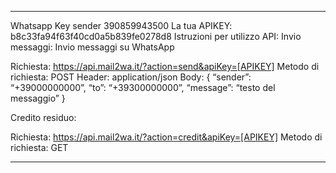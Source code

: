 ************************
Whatsapp Key sender 390859943500
La tua APIKEY:
b8c33fa94f63f40cd0a5b839fe0278d8
Istruzioni per utilizzo API:
Invio messaggi:
Invio messaggi su WhatsApp

Richiesta: https://api.mail2wa.it/?action=send&apiKey=[APIKEY]
Metodo di  richiesta: POST
Header: application/json
Body:
{
“sender”: “+39000000000”,
“to”: “+39300000000”,
“message”: “testo del messaggio”
}

Credito residuo:

Richiesta: https://api.mail2wa.it/?action=credit&apiKey=[APIKEY]
Metodo di  richiesta: GET

************************
